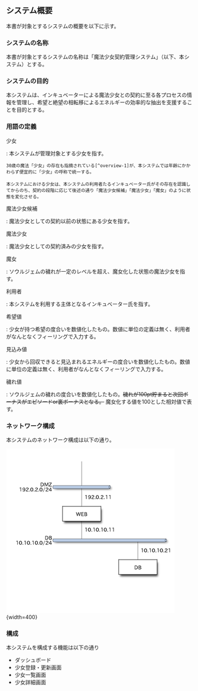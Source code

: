 ## システム概要

本書が対象とするシステムの概要を以下に示す。

### システムの名称

本書が対象とするシステムの名称は「魔法少女契約管理システム」（以下、本システム）とする。

### システムの目的

本システムは、インキュベーターによる魔法少女との契約に至る各プロセスの情報を管理し、希望と絶望の相転移によるエネルギーの効率的な抽出を支援することを目的とする。

### 用語の定義

少女

:   本システムが管理対象とする少女を指す。

    30歳の魔法「少女」の存在も指摘されている[^overview-1]が、本システムでは年齢にかかわらず便宜的に「少女」の呼称で統一する。

    本システムにおける少女は、本システムの利用者たるインキュベーター氏がその存在を認識してからのち、契約の段階に応じて後述の通り「魔法少女候補」「魔法少女」「魔女」のように状態を変化させる。

魔法少女候補

:    魔法少女としての契約以前の状態にある少女を指す。

魔法少女

:    魔法少女としての契約済みの少女を指す。

魔女

:    ソウルジェムの穢れが一定のレベルを超え、魔女化した状態の魔法少女を指す。

利用者

:    本システムを利用する主体となるインキュベーター氏を指す。

希望値

:    少女が持つ希望の度合いを数値化したもの。数値に単位の定義は無く、利用者がなんとなくフィーリングで入力する。

見込み値

:    少女から回収できると見込まれるエネルギーの度合いを数値化したもの。数値に単位の定義は無く、利用者がなんとなくフィーリングで入力する。

穢れ値

:    ソウルジェムの穢れの度合いを数値化したもの。~~穢れが100pt貯まると次回ボーナスがエピソードor裏ボーナスとなる。~~ 魔女化する値を100とした相対値で表す。

### ネットワーク構成

本システムのネットワーク構成は以下の通り。

![ネットワーク構成図](images/network.png){width=400}

### 構成

本システムを構成する機能は以下の通り

- ダッシュボード
- 少女登録・更新画面
- 少女一覧画面
- 少女詳細画面

[^overview-1]: http://amzn.asia/7MwTr0U
